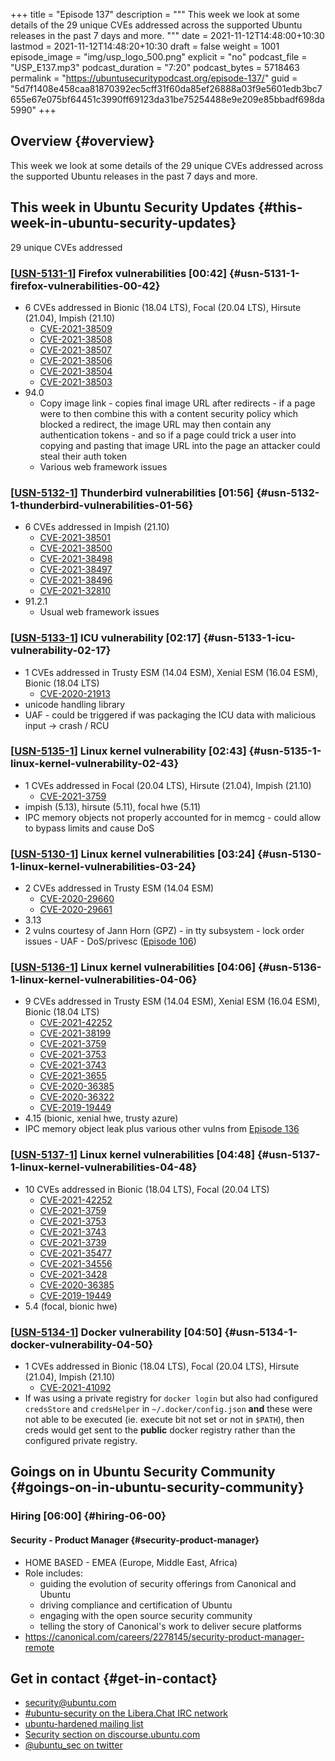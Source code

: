 +++
title = "Episode 137"
description = """
  This week we look at some details of the 29 unique CVEs addressed across
  the supported Ubuntu releases in the past 7 days and more.
  """
date = 2021-11-12T14:48:00+10:30
lastmod = 2021-11-12T14:48:20+10:30
draft = false
weight = 1001
episode_image = "img/usp_logo_500.png"
explicit = "no"
podcast_file = "USP_E137.mp3"
podcast_duration = "7:20"
podcast_bytes = 5718463
permalink = "https://ubuntusecuritypodcast.org/episode-137/"
guid = "5d7f1408e458caa81870392ec5cff31f60da85ef26888a03f9e5601edb3bc7655e67e075bf64451c3990ff69123da31be75254488e9e209e85bbadf698da5990"
+++

## Overview {#overview}

This week we look at some details of the 29 unique CVEs addressed across
the supported Ubuntu releases in the past 7 days and more.


## This week in Ubuntu Security Updates {#this-week-in-ubuntu-security-updates}

29 unique CVEs addressed


### [[USN-5131-1](https://ubuntu.com/security/notices/USN-5131-1)] Firefox vulnerabilities [00:42] {#usn-5131-1-firefox-vulnerabilities-00-42}

-   6 CVEs addressed in Bionic (18.04 LTS), Focal (20.04 LTS), Hirsute (21.04), Impish (21.10)
    -   [CVE-2021-38509](https://ubuntu.com/security/CVE-2021-38509) <!-- medium -->
    -   [CVE-2021-38508](https://ubuntu.com/security/CVE-2021-38508) <!-- medium -->
    -   [CVE-2021-38507](https://ubuntu.com/security/CVE-2021-38507) <!-- medium -->
    -   [CVE-2021-38506](https://ubuntu.com/security/CVE-2021-38506) <!-- medium -->
    -   [CVE-2021-38504](https://ubuntu.com/security/CVE-2021-38504) <!-- medium -->
    -   [CVE-2021-38503](https://ubuntu.com/security/CVE-2021-38503) <!-- medium -->
-   94.0
    -   Copy image link - copies final image URL after redirects - if a page
        were to then combine this with a content security policy which blocked
        a redirect, the image URL may then contain any authentication tokens -
        and so if a page could trick a user into copying and pasting that image
        URL into the page an attacker could steal their auth token
    -   Various web framework issues


### [[USN-5132-1](https://ubuntu.com/security/notices/USN-5132-1)] Thunderbird vulnerabilities [01:56] {#usn-5132-1-thunderbird-vulnerabilities-01-56}

-   6 CVEs addressed in Impish (21.10)
    -   [CVE-2021-38501](https://ubuntu.com/security/CVE-2021-38501) <!-- medium -->
    -   [CVE-2021-38500](https://ubuntu.com/security/CVE-2021-38500) <!-- medium -->
    -   [CVE-2021-38498](https://ubuntu.com/security/CVE-2021-38498) <!-- medium -->
    -   [CVE-2021-38497](https://ubuntu.com/security/CVE-2021-38497) <!-- medium -->
    -   [CVE-2021-38496](https://ubuntu.com/security/CVE-2021-38496) <!-- medium -->
    -   [CVE-2021-32810](https://ubuntu.com/security/CVE-2021-32810) <!-- medium -->
-   91.2.1
    -   Usual web framework issues


### [[USN-5133-1](https://ubuntu.com/security/notices/USN-5133-1)] ICU vulnerability [02:17] {#usn-5133-1-icu-vulnerability-02-17}

-   1 CVEs addressed in Trusty ESM (14.04 ESM), Xenial ESM (16.04 ESM), Bionic (18.04 LTS)
    -   [CVE-2020-21913](https://ubuntu.com/security/CVE-2020-21913) <!-- low -->
-   unicode handling library
-   UAF - could be triggered if was packaging the ICU data with malicious
    input -> crash / RCU


### [[USN-5135-1](https://ubuntu.com/security/notices/USN-5135-1)] Linux kernel vulnerability [02:43] {#usn-5135-1-linux-kernel-vulnerability-02-43}

-   1 CVEs addressed in Focal (20.04 LTS), Hirsute (21.04), Impish (21.10)
    -   [CVE-2021-3759](https://ubuntu.com/security/CVE-2021-3759) <!-- medium -->
-   impish (5.13), hirsute (5.11), focal hwe (5.11)
-   IPC memory objects not properly accounted for in memcg - could allow to
    bypass limits and cause DoS


### [[USN-5130-1](https://ubuntu.com/security/notices/USN-5130-1)] Linux kernel vulnerabilities [03:24] {#usn-5130-1-linux-kernel-vulnerabilities-03-24}

-   2 CVEs addressed in Trusty ESM (14.04 ESM)
    -   [CVE-2020-29660](https://ubuntu.com/security/CVE-2020-29660) <!-- medium -->
    -   [CVE-2020-29661](https://ubuntu.com/security/CVE-2020-29661) <!-- high -->
-   3.13
-   2 vulns courtesy of Jann Horn (GPZ) - in tty subsystem - lock order
    issues - UAF - DoS/privesc ([Episode 106](https://ubuntusecuritypodcast.org/episode-106/))


### [[USN-5136-1](https://ubuntu.com/security/notices/USN-5136-1)] Linux kernel vulnerabilities [04:06] {#usn-5136-1-linux-kernel-vulnerabilities-04-06}

-   9 CVEs addressed in Trusty ESM (14.04 ESM), Xenial ESM (16.04 ESM), Bionic (18.04 LTS)
    -   [CVE-2021-42252](https://ubuntu.com/security/CVE-2021-42252) <!-- medium -->
    -   [CVE-2021-38199](https://ubuntu.com/security/CVE-2021-38199) <!-- medium -->
    -   [CVE-2021-3759](https://ubuntu.com/security/CVE-2021-3759) <!-- medium -->
    -   [CVE-2021-3753](https://ubuntu.com/security/CVE-2021-3753) <!-- medium -->
    -   [CVE-2021-3743](https://ubuntu.com/security/CVE-2021-3743) <!-- medium -->
    -   [CVE-2021-3655](https://ubuntu.com/security/CVE-2021-3655) <!-- medium -->
    -   [CVE-2020-36385](https://ubuntu.com/security/CVE-2020-36385) <!-- medium -->
    -   [CVE-2020-36322](https://ubuntu.com/security/CVE-2020-36322) <!-- medium -->
    -   [CVE-2019-19449](https://ubuntu.com/security/CVE-2019-19449) <!-- low -->
-   4.15 (bionic, xenial hwe, trusty azure)
-   IPC memory object leak plus various other vulns from [Episode 136](https://ubuntusecuritypodcast.org/episode-136/)


### [[USN-5137-1](https://ubuntu.com/security/notices/USN-5137-1)] Linux kernel vulnerabilities [04:48] {#usn-5137-1-linux-kernel-vulnerabilities-04-48}

-   10 CVEs addressed in Bionic (18.04 LTS), Focal (20.04 LTS)
    -   [CVE-2021-42252](https://ubuntu.com/security/CVE-2021-42252) <!-- medium -->
    -   [CVE-2021-3759](https://ubuntu.com/security/CVE-2021-3759) <!-- medium -->
    -   [CVE-2021-3753](https://ubuntu.com/security/CVE-2021-3753) <!-- medium -->
    -   [CVE-2021-3743](https://ubuntu.com/security/CVE-2021-3743) <!-- medium -->
    -   [CVE-2021-3739](https://ubuntu.com/security/CVE-2021-3739) <!-- low -->
    -   [CVE-2021-35477](https://ubuntu.com/security/CVE-2021-35477) <!-- medium -->
    -   [CVE-2021-34556](https://ubuntu.com/security/CVE-2021-34556) <!-- medium -->
    -   [CVE-2021-3428](https://ubuntu.com/security/CVE-2021-3428) <!-- low -->
    -   [CVE-2020-36385](https://ubuntu.com/security/CVE-2020-36385) <!-- medium -->
    -   [CVE-2019-19449](https://ubuntu.com/security/CVE-2019-19449) <!-- low -->
-   5.4 (focal, bionic hwe)


### [[USN-5134-1](https://ubuntu.com/security/notices/USN-5134-1)] Docker vulnerability [04:50] {#usn-5134-1-docker-vulnerability-04-50}

-   1 CVEs addressed in Bionic (18.04 LTS), Focal (20.04 LTS), Hirsute (21.04), Impish (21.10)
    -   [CVE-2021-41092](https://ubuntu.com/security/CVE-2021-41092) <!-- medium -->
-   If was using a private registry for `docker login` but also had configured
    `credsStore` and `credsHelper` in `~/.docker/config.json` **and** these were not
    able to be executed (ie. execute bit not set or not in `$PATH`), then creds
    would get sent to the **public** docker registry rather than the configured
    private registry.


## Goings on in Ubuntu Security Community {#goings-on-in-ubuntu-security-community}


### Hiring [06:00] {#hiring-06-00}


#### Security - Product Manager {#security-product-manager}

-   HOME BASED - EMEA (Europe, Middle East, Africa)
-   Role includes:
    -   guiding the evolution of security offerings from Canonical and Ubuntu
    -   driving compliance and certification of Ubuntu
    -   engaging with the open source security community
    -   telling the story of Canonical's work to deliver secure platforms
-   <https://canonical.com/careers/2278145/security-product-manager-remote>


## Get in contact {#get-in-contact}

-   [security@ubuntu.com](mailto:security@ubuntu.com)
-   [#ubuntu-security on the Libera.Chat IRC network](https://libera.chat)
-   [ubuntu-hardened mailing list](https://lists.ubuntu.com/mailman/listinfo/ubuntu-hardened)
-   [Security section on discourse.ubuntu.com](https://discourse.ubuntu.com/c/security)
-   [@ubuntu\_sec on twitter](https://twitter.com/ubuntu%5Fsec)
